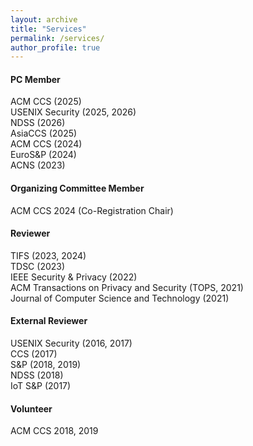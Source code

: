 ```yaml
---
layout: archive
title: "Services"
permalink: /services/
author_profile: true
---
```


#### PC Member
ACM CCS (2025)  
USENIX Security (2025, 2026)  
NDSS (2026)  
AsiaCCS (2025)  
ACM CCS (2024)  
EuroS&P (2024)  
ACNS (2023)

#### Organizing Committee Member
ACM CCS 2024 (Co-Registration Chair)

#### Reviewer
TIFS (2023, 2024)  
TDSC (2023)  
IEEE Security & Privacy (2022)  
ACM Transactions on Privacy and Security (TOPS, 2021)  
Journal of Computer Science and Technology (2021)  

#### External Reviewer
USENIX Security (2016, 2017)  
CCS (2017)  
S&P (2018, 2019)  
NDSS (2018)  
IoT S&P (2017)

#### Volunteer
ACM CCS 2018, 2019
